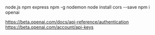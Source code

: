 node.js
npm express
npm -g nodemon
node install cors --save
npm i openai

https://beta.openai.com/docs/api-reference/authentication
https://beta.openai.com/account/api-keys